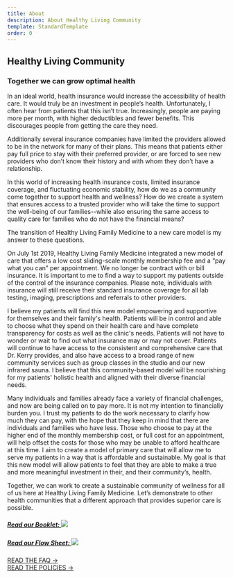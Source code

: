 ```yaml
---
title: About
description: About Healthy Living Community
template: StandardTemplate
order: 0
---
```


<section>

# Healthy Living Community

### Together we can grow optimal health

In an ideal world, health insurance would increase the accessibility of health care. It would truly be an investment in people’s health. Unfortunately, I often hear from patients that this isn’t true. Increasingly, people are paying more per month, with higher deductibles and fewer benefits. This discourages people from getting the care they need.

Additionally several insurance companies have limited the providers allowed to be in the network for many of their plans. This means that patients either pay full price to stay with their preferred provider, or are forced to see new providers who don’t know their history and with whom they don’t have a relationship.

In this world of increasing health insurance costs, limited insurance coverage, and fluctuating economic stability, how do we as a community come together to support health and wellness? How do we create a system that ensures access to a trusted provider who will take the time to support the well-being of our families--while also ensuring the same access to quality care for families who do not have the financial means?

The transition of Healthy Living Family Medicine to a new care model is my answer to these questions.

On July 1st 2019, Healthy Living Family Medicine integrated a new model of care that offers a low cost sliding-scale monthly membership fee and a “pay what you can” per appointment. We no longer be contract with or bill insurance. It is important to me to find a way to support my patients outside of the control of the insurance companies. Please note, individuals with insurance will still receive their standard insurance coverage for all lab testing, imaging, prescriptions and referrals to other providers.

I believe my patients will find this new model empowering and supportive for themselves and their family's health. Patients will be in control and able to choose what they spend on their health care and have complete transparency for costs as well as the clinic's needs. Patients will not have to wonder or wait to find out what insurance may or may not cover. Patients will continue to have access to the consistent and comprehensive care that Dr. Kerry provides, and also have access to a broad range of new community services such as group classes in the studio and our new infrared sauna. I believe that this community-based model will be nourishing for my patients' holistic health and aligned with their diverse financial needs.

Many individuals and families already face a variety of financial challenges, and now are being called on to pay more. It is not my intention to financially burden you. I trust my patients to do the work necessary to clarify how much they can pay, with the hope that they keep in mind that there are individuals and families who have less. Those who choose to pay at the higher end of the monthly membership cost, or full cost for an appointment, will help offset the costs for those who may be unable to afford healthcare at this time. I aim to create a model of primary care that will allow me to serve my patients in a way that is affordable and sustainable. My goal is that this new model will allow patients to feel that they are able to make a true and more meaningful investment in their, and their community’s, health.

Together, we can work to create a sustainable community of wellness for all of us here at Healthy Living Family Medicine. Let’s demonstrate to other health communities that a different approach that provides superior care is possible.

<flex>

##### [Read our Booklet: ![](clinic-change-booklet250x323.jpg)](healthy-living-family-medicine-booklet.pdf)

##### [Read our Flow Sheet: ![](new-model-flow-sheet-250x323.jpg)](healthy-living-family-medicine-flow-sheet.pdf)

[READ THE FAQ →](faq) <br />
[READ THE POLICIES →](policies)

</flex>

<div class="my-8"><donate-button></donate-button></div>

</section>